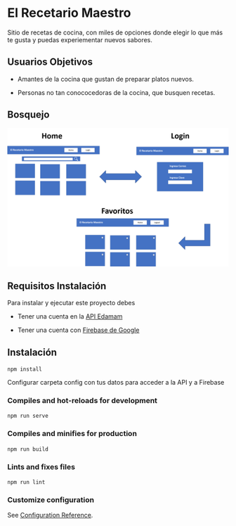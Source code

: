 # El Recetario Maestro

Sitio de recetas de cocina, con miles de opciones donde elegir lo que más te gusta y puedas experiementar nuevos sabores. 


## Usuarios Objetivos

* Amantes de la cocina que gustan de preparar platos nuevos.

* Personas no tan conococedoras de la cocina, que busquen recetas.

## Bosquejo

![](/src/assets/img/Bosquejo.png)

## Requisitos Instalación

Para instalar y ejecutar este proyecto debes
* Tener una cuenta en la [API Edamam](https://developer.edamam.com/edamam-recipe-api)

* Tener una cuenta con [Firebase de Google](https://firebase.google.com)

## Instalación

```
npm install
```
Configurar carpeta config con tus datos para acceder a la API y a Firebase


### Compiles and hot-reloads for development
```
npm run serve
```

### Compiles and minifies for production
```
npm run build
```

### Lints and fixes files
```
npm run lint
```

### Customize configuration
See [Configuration Reference](https://cli.vuejs.org/config/).
